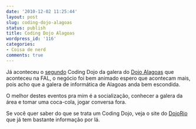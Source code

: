 ```yaml
---
date: '2010-12-02 11:25:44'
layout: post
slug: coding-dojo-alagoas
status: publish
title: Coding Dojo Alagoas
wordpress_id: '116'
categories:
- Coisa de nerd
comments: true
---
```


Já aconteceu o [segundo](https://dojoalagoas.wordpress.com/2010/12/01/dojo-alagoas-fal/) Coding Dojo da galera do [Dojo Alagoas](http://dojoalagoas.wordpress.com) que aconteceu na FAL, o negócio foi bem animado espero que acontecam mais, pois acho que a galera de informática de Alagoas anda bem escondida.

O melhor destes eventos pra mim é a socialização, conhecer a galera da área e tomar uma coca-cola, jogar conversa fora.

Se você quer saber do que se trata um Coding Dojo, veja o site do [DojoRio](http://dojorio.wordpress.com) que já tem bastante informação por lá.
